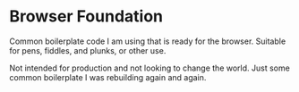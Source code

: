 # Browser Foundation
Common boilerplate code I am using that is ready for the browser.
Suitable for pens, fiddles, and plunks, or other use.

Not intended for production and not looking to change the world.  Just some common boilerplate I was rebuilding again and again.
